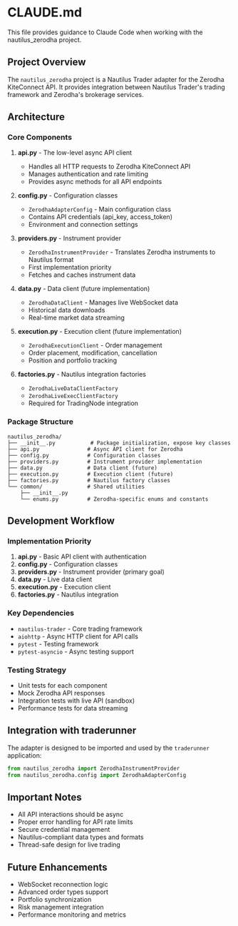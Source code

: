 # CLAUDE.md

This file provides guidance to Claude Code when working with the nautilus_zerodha project.

## Project Overview

The `nautilus_zerodha` project is a Nautilus Trader adapter for the Zerodha KiteConnect API. It provides integration between Nautilus Trader's trading framework and Zerodha's brokerage services.

## Architecture

### Core Components

1. **api.py** - The low-level async API client
   - Handles all HTTP requests to Zerodha KiteConnect API
   - Manages authentication and rate limiting
   - Provides async methods for all API endpoints

2. **config.py** - Configuration classes
   - `ZerodhaAdapterConfig` - Main configuration class
   - Contains API credentials (api_key, access_token)
   - Environment and connection settings

3. **providers.py** - Instrument provider
   - `ZerodhaInstrumentProvider` - Translates Zerodha instruments to Nautilus format
   - First implementation priority
   - Fetches and caches instrument data

4. **data.py** - Data client (future implementation)
   - `ZerodhaDataClient` - Manages live WebSocket data
   - Historical data downloads
   - Real-time market data streaming

5. **execution.py** - Execution client (future implementation)
   - `ZerodhaExecutionClient` - Order management
   - Order placement, modification, cancellation
   - Position and portfolio tracking

6. **factories.py** - Nautilus integration factories
   - `ZerodhaLiveDataClientFactory`
   - `ZerodhaLiveExecClientFactory`
   - Required for TradingNode integration

### Package Structure

```
nautilus_zerodha/
├── __init__.py           # Package initialization, expose key classes
├── api.py               # Async API client for Zerodha
├── config.py            # Configuration classes
├── providers.py         # Instrument provider implementation
├── data.py              # Data client (future)
├── execution.py         # Execution client (future)
├── factories.py         # Nautilus factory classes
└── common/              # Shared utilities
    ├── __init__.py
    └── enums.py         # Zerodha-specific enums and constants
```

## Development Workflow

### Implementation Priority
1. **api.py** - Basic API client with authentication
2. **config.py** - Configuration classes
3. **providers.py** - Instrument provider (primary goal)
4. **data.py** - Live data client
5. **execution.py** - Execution client
6. **factories.py** - Nautilus integration

### Key Dependencies
- `nautilus-trader` - Core trading framework
- `aiohttp` - Async HTTP client for API calls
- `pytest` - Testing framework
- `pytest-asyncio` - Async testing support

### Testing Strategy
- Unit tests for each component
- Mock Zerodha API responses
- Integration tests with live API (sandbox)
- Performance tests for data streaming

## Integration with traderunner

The adapter is designed to be imported and used by the `traderunner` application:

```python
from nautilus_zerodha import ZerodhaInstrumentProvider
from nautilus_zerodha.config import ZerodhaAdapterConfig
```

## Important Notes

- All API interactions should be async
- Proper error handling for API rate limits
- Secure credential management
- Nautilus-compliant data types and formats
- Thread-safe design for live trading

## Future Enhancements

- WebSocket reconnection logic
- Advanced order types support
- Portfolio synchronization
- Risk management integration
- Performance monitoring and metrics